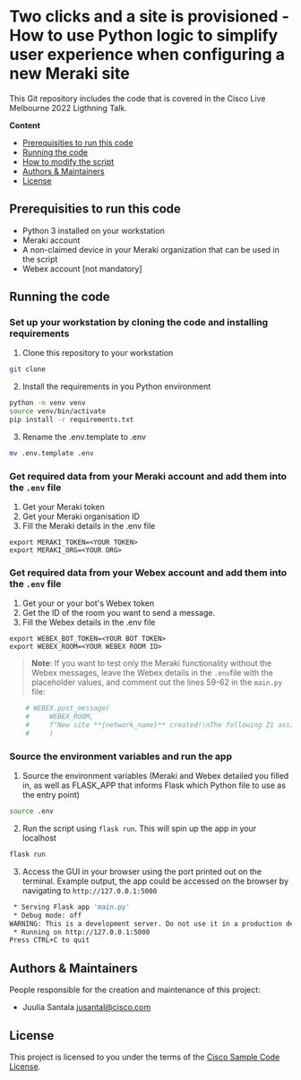 # Two clicks and a site is provisioned - How to use Python logic to simplify user experience when configuring a new Meraki site

This Git repository includes the code that is covered in the Cisco Live Melbourne 2022 Ligthning Talk.

**Content**
- [Prerequisities to run this code]()
- [Running the code]()
- [How to modify the script]()
- [Authors & Maintainers]()
- [License]()

## Prerequisities to run this code
- Python 3 installed on your workstation
- Meraki account
- A non-claimed device in your Meraki organization that can be used in the script
- Webex account [not mandatory]

## Running the code

### Set up your workstation by cloning the code and installing requirements
1. Clone this repository to your workstation
```Bash
git clone
```
2. Install the requirements in you Python environment
```Bash
python -m venv venv
source venv/bin/activate
pip install -r requirements.txt
```
3. Rename the .env.template to .env
```Bash
mv .env.template .env
```

### Get required data from your Meraki account and add them into the `.env` file
1. Get your Meraki token
2. Get your Meraki organisation ID
3. Fill the Meraki details in the .env file
```
export MERAKI_TOKEN=<YOUR TOKEN>
export MERAKI_ORG=<YOUR ORG>
```
### Get required data from your Webex account and add them into the `.env` file

1. Get your or your bot's Webex token
2. Get the ID of the room you want to send a message. 
3. Fill the Webex details in the .env file
```
export WEBEX_BOT_TOKEN=<YOUR BOT TOKEN>
export WEBEX_ROOM=<YOUR WEBEX ROOM ID>
```

> **Note**: If you want to test only the Meraki functionality without the Webex messages, leave the Webex details in the `.env`file with the placeholder values, and comment out the lines 59-62 in the `main.py` file:
```Python
    # WEBEX.post_message(
    #     WEBEX_ROOM,
    #     f"New site **{network_name}** created!\nThe following Z1 assigned: {serial}"
    #     )
```

### Source the environment variables and run the app

1. Source the environment variables (Meraki and Webex detailed you filled in, as well as FLASK_APP that informs Flask which Python file to use as the entry point)
```Bash
source .env
```

2. Run the script using `flask run`. This will spin up the app in your localhost
```Bash
flask run
```

3. Access the GUI in your browser using the port printed out on the terminal. Example output, the app could be accessed on the browser by navigating to `http://127.0.0.1:5000`
```Bash
 * Serving Flask app 'main.py'
 * Debug mode: off
WARNING: This is a development server. Do not use it in a production deployment. Use a production WSGI server instead.
 * Running on http://127.0.0.1:5000
Press CTRL+C to quit
```

## Authors & Maintainers
People responsible for the creation and maintenance of this project:
* Juulia Santala jusantal@cisco.com

## License
This project is licensed to you under the terms of the [Cisco Sample Code License](LICENSE).
